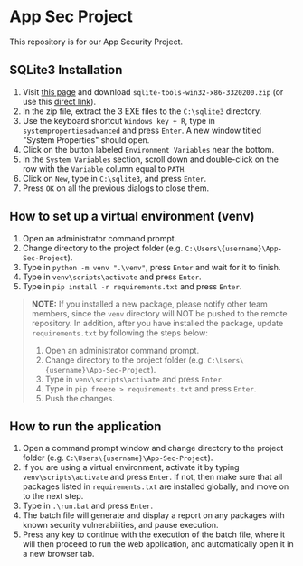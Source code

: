 # App Sec Project

This repository is for our App Security Project.

## SQLite3 Installation

1. Visit [this page](https://www.sqlite.org/download.html) and download `sqlite-tools-win32-x86-3320200.zip` (or use this [direct link](https://www.sqlite.org/2020/sqlite-tools-win32-x86-3320200.zip)).
2. In the zip file, extract the 3 EXE files to the `C:\sqlite3` directory.
3. Use the keyboard shortcut `Windows key + R`, type in `systempropertiesadvanced` and press `Enter`. A new window titled "System Properties" should open.
4. Click on the button labeled `Environment Variables` near the bottom.
5. In the `System Variables` section, scroll down and double-click on the row with the `Variable` column equal to `PATH`.
6. Click on `New`, type in `C:\sqlite3`, and press `Enter`.
7. Press `OK` on all the previous dialogs to close them.

## How to set up a virtual environment (venv)

1. Open an administrator command prompt.
2. Change directory to the project folder (e.g. `C:\Users\{username}\App-Sec-Project`).
3. Type in `python -m venv ".\venv"`, press `Enter` and wait for it to finish.
4. Type in `venv\scripts\activate` and press `Enter`.
5. Type in `pip install -r requirements.txt` and press `Enter`.

> **NOTE:** If you installed a new package, please notify other team members, since the `venv` directory will NOT be pushed to the remote repository. In addition, after you have installed the package, update `requirements.txt` by following the steps below:
>
> 1. Open an administrator command prompt.
> 2. Change directory to the project folder (e.g. `C:\Users\{username}\App-Sec-Project`).
> 3. Type in `venv\scripts\activate` and press `Enter`.
> 4. Type in `pip freeze > requirements.txt` and press `Enter`.
> 5. Push the changes.

## How to run the application

1. Open a command prompt window and change directory to the project folder (e.g. `C:\Users\{username}\App-Sec-Project`).
2. If you are using a virtual environment, activate it by typing `venv\scripts\activate` and press `Enter`. If not, then make sure that all packages listed in `requirements.txt` are installed globally, and move on to the next step.
3. Type in `.\run.bat` and press `Enter`.
4. The batch file will generate and display a report on any packages with known security vulnerabilities, and pause execution.
5. Press any key to continue with the execution of the batch file, where it will then proceed to run the web application, and automatically open it in a new browser tab.

